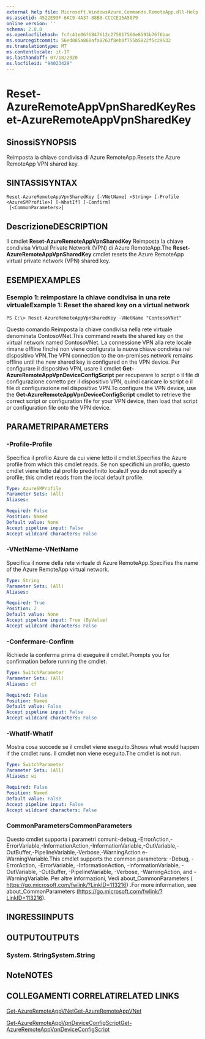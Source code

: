 ```yaml
---
external help file: Microsoft.WindowsAzure.Commands.RemoteApp.dll-Help.xml
ms.assetid: 4522E93F-6AC9-4A37-88B8-CCCCE15A5879
online version: ''
schema: 2.0.0
ms.openlocfilehash: fcfc41e06f6847612c275817560e8593b76f6bac
ms.sourcegitcommit: 56ed085a868afa8263f8eb0f755b5822f5c29532
ms.translationtype: MT
ms.contentlocale: it-IT
ms.lasthandoff: 07/18/2020
ms.locfileid: "94023429"
---
```

# <span data-ttu-id="00ab3-101">Reset-AzureRemoteAppVpnSharedKey</span><span class="sxs-lookup"><span data-stu-id="00ab3-101">Reset-AzureRemoteAppVpnSharedKey</span></span>

## <span data-ttu-id="00ab3-102">Sinossi</span><span class="sxs-lookup"><span data-stu-id="00ab3-102">SYNOPSIS</span></span>
<span data-ttu-id="00ab3-103">Reimposta la chiave condivisa di Azure RemoteApp.</span><span class="sxs-lookup"><span data-stu-id="00ab3-103">Resets the Azure RemoteApp VPN shared key.</span></span>

## <span data-ttu-id="00ab3-104">SINTASSI</span><span class="sxs-lookup"><span data-stu-id="00ab3-104">SYNTAX</span></span>

```
Reset-AzureRemoteAppVpnSharedKey [-VNetName] <String> [-Profile <AzureSMProfile>] [-WhatIf] [-Confirm]
 [<CommonParameters>]
```

## <span data-ttu-id="00ab3-105">Descrizione</span><span class="sxs-lookup"><span data-stu-id="00ab3-105">DESCRIPTION</span></span>
<span data-ttu-id="00ab3-106">Il cmdlet **Reset-AzureRemoteAppVpnSharedKey** Reimposta la chiave condivisa Virtual Private Network (VPN) di Azure RemoteApp.</span><span class="sxs-lookup"><span data-stu-id="00ab3-106">The **Reset-AzureRemoteAppVpnSharedKey** cmdlet resets the Azure RemoteApp virtual private network (VPN) shared key.</span></span>

## <span data-ttu-id="00ab3-107">ESEMPI</span><span class="sxs-lookup"><span data-stu-id="00ab3-107">EXAMPLES</span></span>

### <span data-ttu-id="00ab3-108">Esempio 1: reimpostare la chiave condivisa in una rete virtuale</span><span class="sxs-lookup"><span data-stu-id="00ab3-108">Example 1: Reset the shared key on a virtual network</span></span>
```
PS C:\> Reset-AzureRemoteAppVpnSharedKey -VNetName "ContosoVNet"
```

<span data-ttu-id="00ab3-109">Questo comando Reimposta la chiave condivisa nella rete virtuale denominata ContosoVNet.</span><span class="sxs-lookup"><span data-stu-id="00ab3-109">This command resets the shared key on the virtual network named ContosoVNet.</span></span>
<span data-ttu-id="00ab3-110">La connessione VPN alla rete locale rimane offline finché non viene configurata la nuova chiave condivisa nel dispositivo VPN.</span><span class="sxs-lookup"><span data-stu-id="00ab3-110">The VPN connection to the on-premises network remains offline until the new shared key is configured on the VPN device.</span></span>
<span data-ttu-id="00ab3-111">Per configurare il dispositivo VPN, usare il cmdlet **Get-AzureRemoteAppVpnDeviceConfigScript** per recuperare lo script o il file di configurazione corretto per il dispositivo VPN, quindi caricare lo script o il file di configurazione nel dispositivo VPN.</span><span class="sxs-lookup"><span data-stu-id="00ab3-111">To configure the VPN device, use the **Get-AzureRemoteAppVpnDeviceConfigScript** cmdlet to retrieve the correct script or configuration file for your VPN device, then load that script or configuration file onto the VPN device.</span></span>

## <span data-ttu-id="00ab3-112">PARAMETRI</span><span class="sxs-lookup"><span data-stu-id="00ab3-112">PARAMETERS</span></span>

### <span data-ttu-id="00ab3-113">-Profile</span><span class="sxs-lookup"><span data-stu-id="00ab3-113">-Profile</span></span>
<span data-ttu-id="00ab3-114">Specifica il profilo Azure da cui viene letto il cmdlet.</span><span class="sxs-lookup"><span data-stu-id="00ab3-114">Specifies the Azure profile from which this cmdlet reads.</span></span>
<span data-ttu-id="00ab3-115">Se non specifichi un profilo, questo cmdlet viene letto dal profilo predefinito locale.</span><span class="sxs-lookup"><span data-stu-id="00ab3-115">If you do not specify a profile, this cmdlet reads from the local default profile.</span></span>

```yaml
Type: AzureSMProfile
Parameter Sets: (All)
Aliases: 

Required: False
Position: Named
Default value: None
Accept pipeline input: False
Accept wildcard characters: False
```

### <span data-ttu-id="00ab3-116">-VNetName</span><span class="sxs-lookup"><span data-stu-id="00ab3-116">-VNetName</span></span>
<span data-ttu-id="00ab3-117">Specifica il nome della rete virtuale di Azure RemoteApp.</span><span class="sxs-lookup"><span data-stu-id="00ab3-117">Specifies the name of the Azure RemoteApp virtual network.</span></span>

```yaml
Type: String
Parameter Sets: (All)
Aliases: 

Required: True
Position: 2
Default value: None
Accept pipeline input: True (ByValue)
Accept wildcard characters: False
```

### <span data-ttu-id="00ab3-118">-Confermare</span><span class="sxs-lookup"><span data-stu-id="00ab3-118">-Confirm</span></span>
<span data-ttu-id="00ab3-119">Richiede la conferma prima di eseguire il cmdlet.</span><span class="sxs-lookup"><span data-stu-id="00ab3-119">Prompts you for confirmation before running the cmdlet.</span></span>

```yaml
Type: SwitchParameter
Parameter Sets: (All)
Aliases: cf

Required: False
Position: Named
Default value: False
Accept pipeline input: False
Accept wildcard characters: False
```

### <span data-ttu-id="00ab3-120">-WhatIf</span><span class="sxs-lookup"><span data-stu-id="00ab3-120">-WhatIf</span></span>
<span data-ttu-id="00ab3-121">Mostra cosa succede se il cmdlet viene eseguito.</span><span class="sxs-lookup"><span data-stu-id="00ab3-121">Shows what would happen if the cmdlet runs.</span></span>
<span data-ttu-id="00ab3-122">Il cmdlet non viene eseguito.</span><span class="sxs-lookup"><span data-stu-id="00ab3-122">The cmdlet is not run.</span></span>

```yaml
Type: SwitchParameter
Parameter Sets: (All)
Aliases: wi

Required: False
Position: Named
Default value: False
Accept pipeline input: False
Accept wildcard characters: False
```

### <span data-ttu-id="00ab3-123">CommonParameters</span><span class="sxs-lookup"><span data-stu-id="00ab3-123">CommonParameters</span></span>
<span data-ttu-id="00ab3-124">Questo cmdlet supporta i parametri comuni:-debug,-ErrorAction,-ErrorVariable,-InformationAction,-InformationVariable,-OutVariable,-OutBuffer,-PipelineVariable,-Verbose,-WarningAction e-WarningVariable.</span><span class="sxs-lookup"><span data-stu-id="00ab3-124">This cmdlet supports the common parameters: -Debug, -ErrorAction, -ErrorVariable, -InformationAction, -InformationVariable, -OutVariable, -OutBuffer, -PipelineVariable, -Verbose, -WarningAction, and -WarningVariable.</span></span> <span data-ttu-id="00ab3-125">Per altre informazioni, Vedi about_CommonParameters ( https://go.microsoft.com/fwlink/?LinkID=113216) .</span><span class="sxs-lookup"><span data-stu-id="00ab3-125">For more information, see about_CommonParameters (https://go.microsoft.com/fwlink/?LinkID=113216).</span></span>

## <span data-ttu-id="00ab3-126">INGRESSI</span><span class="sxs-lookup"><span data-stu-id="00ab3-126">INPUTS</span></span>

## <span data-ttu-id="00ab3-127">OUTPUT</span><span class="sxs-lookup"><span data-stu-id="00ab3-127">OUTPUTS</span></span>

### <span data-ttu-id="00ab3-128">System. String</span><span class="sxs-lookup"><span data-stu-id="00ab3-128">System.String</span></span>

## <span data-ttu-id="00ab3-129">Note</span><span class="sxs-lookup"><span data-stu-id="00ab3-129">NOTES</span></span>

## <span data-ttu-id="00ab3-130">COLLEGAMENTI CORRELATI</span><span class="sxs-lookup"><span data-stu-id="00ab3-130">RELATED LINKS</span></span>

[<span data-ttu-id="00ab3-131">Get-AzureRemoteAppVNet</span><span class="sxs-lookup"><span data-stu-id="00ab3-131">Get-AzureRemoteAppVNet</span></span>](./Get-AzureRemoteAppVNet.md)

[<span data-ttu-id="00ab3-132">Get-AzureRemoteAppVpnDeviceConfigScript</span><span class="sxs-lookup"><span data-stu-id="00ab3-132">Get-AzureRemoteAppVpnDeviceConfigScript</span></span>](./Get-AzureRemoteAppVpnDeviceConfigScript.md)


